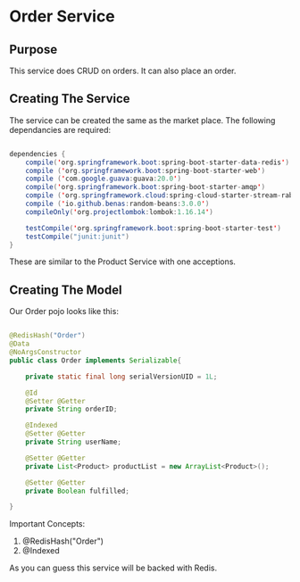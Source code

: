 # Order Service

## Purpose
This service does CRUD on orders. It can also place an order.

## Creating The Service

The service can be created the same as the market place. The following dependancies are required:

```java

dependencies {
	compile('org.springframework.boot:spring-boot-starter-data-redis')
	compile ('org.springframework.boot:spring-boot-starter-web')
    compile ('com.google.guava:guava:20.0')
	compile('org.springframework.boot:spring-boot-starter-amqp')
	compile ('org.springframework.cloud:spring-cloud-starter-stream-rabbit:1.1.3.RELEASE')
	compile ('io.github.benas:random-beans:3.0.0')
    compileOnly('org.projectlombok:lombok:1.16.14')

	testCompile('org.springframework.boot:spring-boot-starter-test')
    testCompile("junit:junit")
}

```
These are similar to the Product Service with one acceptions.

## Creating The Model

Our Order pojo looks like this:

```java

@RedisHash("Order")
@Data
@NoArgsConstructor
public class Order implements Serializable{

    private static final long serialVersionUID = 1L;

    @Id
    @Setter @Getter
    private String orderID;

    @Indexed
    @Setter @Getter
    private String userName;

    @Setter @Getter
    private List<Product> productList = new ArrayList<Product>();

    @Setter @Getter
    private Boolean fulfilled;

}

```

Important Concepts:
1. @RedisHash("Order")
2. @Indexed

As you can guess this service will be backed with Redis.






